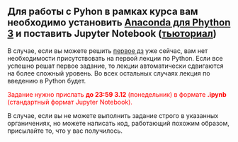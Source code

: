 ## Для работы с Pyhon в рамках курса вам необходимо установить [Anaconda для Phython 3](https://www.anaconda.com/download/) и поставить Jupyter Notebook ([тьюториал](http://jupyter.org/install))

В случае, если вы можете решить [первое дз]() уже сейчас, вам нет необходимости присутствовать на первой лекции по Python. Если все успешно решат первое задание, то лекции автоматически сдвигаются на более сложный уровень. Во всех остальных случаях лекция по введению в Python будет. 

<span style="color: red"> Задание нужно прислать **до 23:59 3.12** (понедельник) в формате **.ipynb** <span> (стандартный формат Jupyter Notebook).  

В случае, если вы не можете выполнить задание строго в указанных органичениях, но можете написать код, работающий похожим образом, присылайте то, что у вас получилось. 
